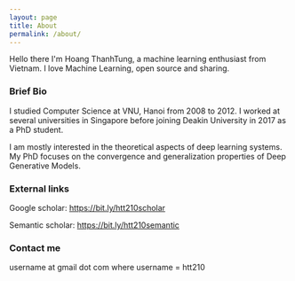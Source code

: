 ```yaml
---
layout: page
title: About
permalink: /about/
---
```

Hello there
I'm Hoang ThanhTung, a machine learning enthusiast from Vietnam. I love Machine Learning, open source and sharing.

### Brief Bio

I studied Computer Science at VNU, Hanoi from 2008 to 2012. I worked at several universities in Singapore before joining Deakin University in 2017 as a PhD student.

I am mostly interested in the theoretical aspects of deep learning systems. My PhD focuses on the convergence and generalization properties of Deep Generative Models.

### External links
Google scholar: https://bit.ly/htt210scholar

Semantic scholar: https://bit.ly/htt210semantic

### Contact me

username at gmail dot com where username = htt210
